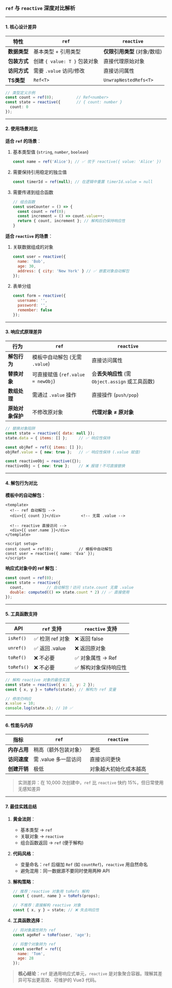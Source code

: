


### `ref` 与 `reactive` 深度对比解析  

---

#### 1. **核心设计差异**  
| **特性**         | `ref`                          | `reactive`                     |
|------------------|--------------------------------|--------------------------------|
| **数据类型**     | 基本类型 + 引用类型            | **仅限引用类型** (对象/数组)   |
| **包装方式**     | 创建 `{ value: T }` 包装对象   | 直接代理原始对象               |
| **访问方式**     | 需要 `.value` 访问/修改        | 直接访问属性                   |
| **TS类型**       | `Ref<T>`                       | `UnwrapNestedRefs<T>`          |

```typescript
// 类型定义示例
const count = ref(0);          // Ref<number>
const state = reactive({       // { count: number }
  count: 0
});
```

---

#### 2. **使用场景对比**  
**适合 `ref` 的场景**：  
1. 基本类型值 (`string`, `number`, `boolean`)  
   ```javascript
   const name = ref('Alice'); // ✅ 优于 reactive({ value: 'Alice' })
   ```
2. 需要保持引用稳定的独立值  
   ```javascript
   const timerId = ref(null); // 在逻辑中重置 timerId.value = null
   ```
3. 需要传递到组合函数  
   ```javascript
   // 组合函数
   const useCounter = () => {
     const count = ref(0);
     const increment = () => count.value++;
     return { count, increment }; // 解构后仍保持响应性
   }
   ```

**适合 `reactive` 的场景**：  
1. 关联数据组成的对象  
   ```javascript
   const user = reactive({
     name: 'Bob',
     age: 30,
     address: { city: 'New York' } // ✅ 嵌套对象自动解包
   });
   ```
2. 表单分组  
   ```javascript
   const form = reactive({
     username: '',
     password: '',
     remember: false
   });
   ```

---

#### 3. **响应式原理差异**  
| **行为**               | `ref`                                  | `reactive`                          |
|------------------------|----------------------------------------|-------------------------------------|
| **解包行为**           | 模板中自动解包 (无需 `.value`)         | 直接访问属性                        |
| **替换对象**           | 可直接赋值 (`ref.value = newObj`)      | 会**丢失响应性** (需 `Object.assign` 或工具函数) |
| **数组处理**           | 需通过 `.value` 操作                   | 直接操作 (`push/pop`)               |
| **原始对象保护**       | 不修改原对象                           | **代理对象 ≠ 原对象**               |

```javascript
// 替换对象陷阱
const state = reactive({ data: null });
state.data = { items: [] };     // ✅ 响应性保持

const objRef = ref({ items: [] });
objRef.value = { new: true };   // ✅ 响应性保持 (.value 赋值)

const reactiveObj = reactive({});
reactiveObj = { new: true };    // ❌ 报错！不可直接替换
```

---

#### 4. **解包行为对比**  
**模板中的自动解包**：  
```vue
<template>
  <!-- ref 自动解包 -->
  <div>{{ count }}</div>         <!-- 无需 .value -->
  
  <!-- reactive 直接访问 -->
  <div>{{ user.name }}</div>
</template>

<script setup>
const count = ref(0);           // 模板中自动解包
const user = reactive({ name: 'Eva' });
</script>
```

**响应式对象中的 ref 解包**：  
```javascript
const count = ref(0);
const state = reactive({
  count,          // 自动解包！访问 state.count 无需 .value
  double: computed(() => state.count * 2) // ✅ 直接使用
});
```

---

#### 5. **工具函数支持**  
| **API**          | `ref` 支持          | `reactive` 支持     |  
|------------------|---------------------|---------------------|  
| `isRef()`        | ✅ 检测 ref 对象    | ❌ 返回 false        |  
| `unref()`        | ✅ 返回 .value      | ❌ 返回原对象        |  
| `toRef()`        | ❌ 不必要           | ✅ 对象属性 → Ref    |  
| `toRefs()`       | ❌ 不必要           | ✅ 解构对象保持响应性 |  

```javascript
// 解构 reactive 对象的最佳实践
const state = reactive({ x: 1, y: 2 });
const { x, y } = toRefs(state); // 解构为 ref 变量

// 修改仍响应
x.value = 10;
console.log(state.x); // 10 ✅
```

---

#### 6. **性能与内存**  
| **指标**         | `ref`                          | `reactive`                     |  
|------------------|--------------------------------|--------------------------------|  
| **内存占用**     | 稍高（额外包装对象）            | 更低                           |  
| **访问速度**     | 需 .value 多一层访问            | 直接访问更快                    |  
| **创建开销**     | 极低                            | 对象越大初始化成本越高          |  

> 实测差异：在 10,000 次创建中，`ref` 比 `reactive` 快约 15%，但日常使用无感知差异

---

#### 7. **最佳实践总结**  
1. **黄金法则**：  
   - 基本类型 → `ref`  
   - 关联对象 → `reactive`  
   - 组合函数返回 → `ref` (便于解构)  

2. **代码风格**：  
   - 变量命名：`ref` 后缀加 `Ref` (如 `countRef`)，`reactive` 用自然命名  
   - 避免混用：同一数据源不要同时使用两种 API  

3. **解构策略**：  
   ```javascript
   // 推荐：reactive 对象用 toRefs 解构
   const { count, name } = toRefs(props);
   
   // 不推荐：直接解构 reactive 对象
   const { x, y } = state; // ❌ 失去响应性
   ```

4. **工具函数选择**：  
   ```javascript
   // 将对象属性转为 ref
   const ageRef = toRef(user, 'age');
   
   // 将整个对象转为 ref
   const userRef = ref({
     name: 'Tom',
     age: 28
   });
   ```

> **核心结论**：`ref` 是通用响应式单元，`reactive` 是对象聚合容器。理解其差异可写出更高效、可维护的 Vue3 代码。
